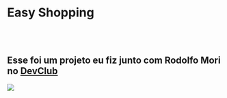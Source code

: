 <h1>Easy Shopping</h1>
<br>
<br>
<h2>Esse foi um projeto eu fiz junto com Rodolfo Mori no <a href="https://lp.devclub.com.br/devclub-oficial/">DevClub</a></h2>

<img src="https://github.com/glaylson87/easy-shopping/blob/main/desktop.png?raw=true"/>
